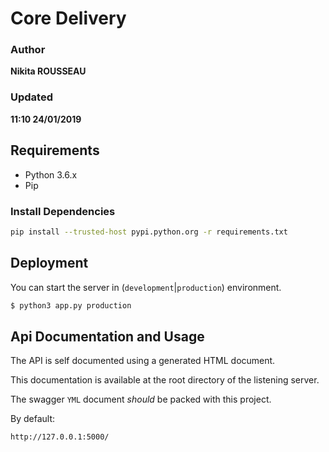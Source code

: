 # Core Delivery

### Author
__Nikita ROUSSEAU__
### Updated
__11:10 24/01/2019__

## Requirements

- Python 3.6.x
- Pip

### Install Dependencies

```bash
pip install --trusted-host pypi.python.org -r requirements.txt
```

## Deployment

You can start the server in (`development`|`production`) environment.

```bash
$ python3 app.py production
```

## Api Documentation and Usage

The API is self documented using a generated HTML document.

This documentation is available at the root directory of the listening server.

The swagger `YML` document *should* be packed with this project.

By default:
```
http://127.0.0.1:5000/
```
